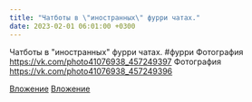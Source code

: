 ```yaml
---
title: "Чатботы в \"иностранных\" фурри чатах."
date: 2023-02-01 06:01:00 +0300
---
```


Чатботы в "иностранных" фурри чатах.
#фурри
Фотография
https://vk.com/photo41076938_457249397
Фотография
https://vk.com/photo41076938_457249396

[Вложение](https://vk.com/photo41076938_457249397)
[Вложение](https://vk.com/photo41076938_457249396)
